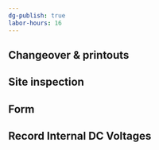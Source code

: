 ```yaml
---
dg-publish: true
labor-hours: 16
---
```

## Changeover & printouts
## Site inspection
## Form
## Record Internal DC Voltages